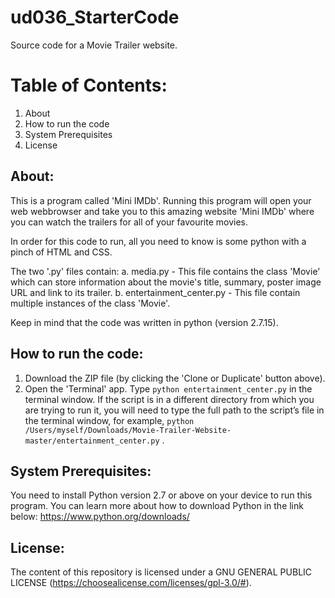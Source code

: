 # ud036_StarterCode
Source code for a Movie Trailer website.

# Table of Contents:
1. About
2. How to run the code
3. System Prerequisites
4. License

## About:

This is a program called 'Mini IMDb'. Running this program will open your web webbrowser
and take you to this amazing website 'Mini IMDb' where you can watch the trailers for
all of your favourite movies.

In order for this code to run, all you need to know is some python with a pinch of HTML and CSS.

The two '.py' files contain:
a. media.py - This file contains the class 'Movie' which can store information about the
   movie's title, summary, poster image URL and link to its trailer.
b. entertainment_center.py - This file contain multiple instances of the class 'Movie'.

Keep in mind that the code was written in python (version 2.7.15).

## How to run the code:

1. Download the ZIP file (by clicking the 'Clone or Duplicate' button above).
2. Open the 'Terminal' app. Type `python entertainment_center.py` in the terminal window.
If the script is in a different directory from which you are trying to run it, you will need to type the full path to the script’s file in the terminal window, for example, `python /Users/myself/Downloads/Movie-Trailer-Website-master/entertainment_center.py` .

## System Prerequisites:

You need to install Python version 2.7 or above on your device to run this program.
You can learn more about how to download Python in the link below:
https://www.python.org/downloads/

## License:
   The content of this repository is licensed under a GNU GENERAL PUBLIC LICENSE (https://choosealicense.com/licenses/gpl-3.0/#).
